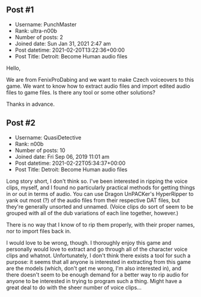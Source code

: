 ## Post #1
- Username: PunchMaster
- Rank: ultra-n00b
- Number of posts: 2
- Joined date: Sun Jan 31, 2021 2:47 am
- Post datetime: 2021-02-20T13:22:36+00:00
- Post Title: Detroit: Become Human audio files

Hello,

We are from FenixProDabing and we want to make Czech voiceovers to this game. We want to know how to extract audio files and import edited audio files to game files. Is there any tool or some other solutions?

Thanks in advance.
## Post #2
- Username: QuasiDetective
- Rank: n00b
- Number of posts: 10
- Joined date: Fri Sep 06, 2019 11:01 am
- Post datetime: 2021-02-22T05:34:37+00:00
- Post Title: Detroit: Become Human audio files

Long story short, I don't think so. I've been interested in ripping the voice clips, myself, and I found no particularly practical methods for getting things in or out in terms of audio. You can use Dragon UnPACKer's HyperRipper to yank out most (?) of the audio files from their respective DAT files, but they're generally unsorted and unnamed. (Voice clips do sort of seem to be grouped with all of the dub variations of each line together, however.)

There is no way that I know of to rip them properly, with their proper names, nor to import files back in.

I would love to be wrong, though. I thoroughly enjoy this game and personally would love to extract and go through all of the character voice clips and whatnot. Unfortunately, I don't think there exists a tool for such a purpose: it seems that all anyone is interested in extracting from this game are the models (which, don't get me wrong, I'm also interested in), and there doesn't seem to be enough demand for a better way to rip audio for anyone to be interested in trying to program such a thing. Might have a great deal to do with the sheer number of voice clips...
